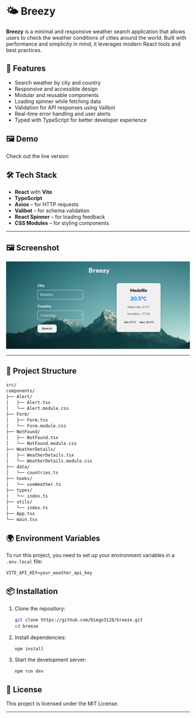 # 🌤️ Breezy

**Breezy** is a minimal and responsive weather search application that allows users to check the weather conditions of cities around the world. Built with performance and simplicity in mind, it leverages modern React tools and best practices.

## 🚀 Features

- Search weather by city and country
- Responsive and accessible design
- Modular and reusable components
- Loading spinner while fetching data
- Validation for API responses using Valibot
- Real-time error handling and user alerts
- Typed with TypeScript for better developer experience

## 🖼️ Demo

Check out the live version[](https://time-breeze.netlify.app/)


## 🛠️ Tech Stack

- **React** with **Vite**
- **TypeScript**
- **Axios** – for HTTP requests
- **Valibot** – for schema validation
- **React Spinner** – for loading feedback
- **CSS Modules** – for styling components


---

## 🖼️ Screenshot

![App Screenshot](./screenshots/screenshot.png) <!-- Replace or move screenshot to the correct path if needed -->

---


## 🧱 Project Structure

```
src/
components/
├── Alert/
│   ├── Alert.tsx
│   └── Alert.module.css
├── Form/
│   ├── Form.tsx
│   └── Form.module.css
├── NotFound/
│   ├── NotFound.tsx
│   └── NotFound.module.css
├── WeatherDetails/
│   ├── WeatherDetails.tsx
│   └── WeatherDetails.module.css
├── data/
│   └── countries.ts
├── hooks/
│   └── useWeather.ts
├── types/
│   └── index.ts
├── utils/
│   └── index.ts
├── App.tsx
└── main.tsx
```

## 🌍 Environment Variables

To run this project, you need to set up your environment variables in a `.env.local` file:

```env.local
VITE_API_KEY=your_weather_api_key
```

## 📦 Installation

1. Clone the repository:
   ```bash
   git clone https://github.com/Diego3128/breeze.git
   cd breeze
   ```
2. Install dependencies:
   ```bash
   npm install
   ```
3. Start the development server:
   ```bash
   npm run dev
   ```


## 📝 License

This project is licensed under the MIT License.

---

